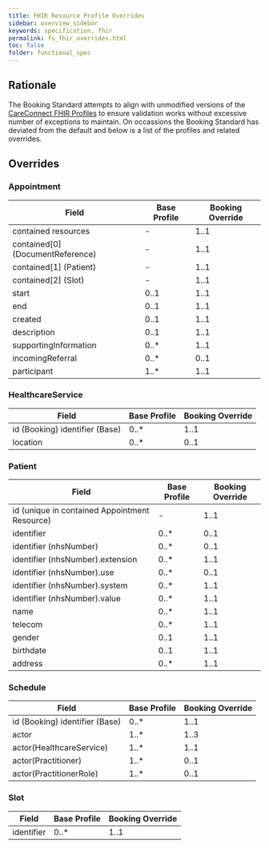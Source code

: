 ```yaml
---
title: FHIR Resource Profile Overrides
sidebar: overview_sidebar
keywords: specification, fhir
permalink: fs_fhir_overrides.html
toc: false
folder: functional_spec
---
```

## Rationale 
The Booking Standard attempts to align with unmodified versions of the <a href="https://fhir.hl7.org.uk/StructureDefinition" target="_blank">CareConnect FHIR Profiles</a> to ensure validation works without excessive number of exceptions to maintain. On occassions the Booking Standard has deviated from the default and below is a list of the profiles and related overrides. 


## Overrides 
### Appointment 

|Field|Base Profile|Booking Override|
|-----|----|----------------|
|contained resources|-|1..1|
|contained[0] (DocumentReference)|-|1..1|
|contained[1] (Patient)|-|1..1|
|contained[2] (Slot)|-|1..1|
|start|0..1|1..1|
|end|0..1|1..1|
|created|0..1|1..1|
|description|0..1|1..1|
|supportingInformation|0..\*|1..1|
|incomingReferral|0..\*|0..1|
|participant|1..\*|1..1|

### HealthcareService

|Field|Base Profile|Booking Override|
|-----|----|----------------|
|id (Booking) identifier (Base)|0..\*|1..1|
|location|0..\*|0..1|

### Patient 

|Field|Base Profile|Booking Override|
|-----|----|----------------|
|id (unique in contained Appointment Resource)|-|1..1|
|identifier|0..\*|0..1|
|identifier (nhsNumber)|0..\*|0..1|
|identifier (nhsNumber).extension|0..\*|1..1|
|identifier (nhsNumber).use|0..\*|0..1|
|identifier (nhsNumber).system|0..\*|1..1|
|identifier (nhsNumber).value|0..\*|1..1|
|name|0..\*|1..1|
|telecom|0..\*|1..1|
|gender|0..1|1..1|
|birthdate|0..1|1..1|
|address|0..\*|1..1|


### Schedule 

|Field|Base Profile|Booking Override|
|-----|----|----------------|
|id (Booking) identifier (Base)|0..\*|1..1|
|actor|1..\*|1..3|
|actor(HealthcareService)|1..\*|1..1|
|actor(Practitioner)|1..\*|0..1|
|actor(PractitionerRole)|1..\*|0..1|


### Slot 

|Field|Base Profile|Booking Override|
|-----|----|----------------|
|identifier|0..\*|1..1|
